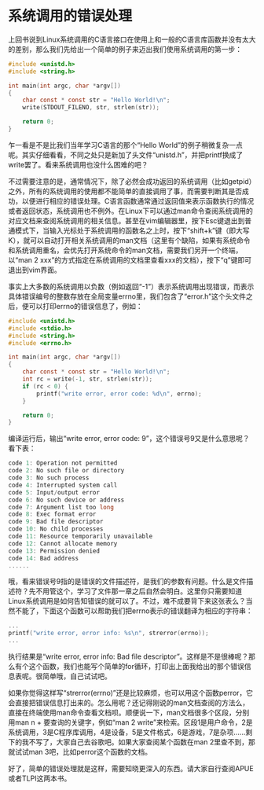 # 系统调用的错误处理

上回书说到Linux系统调用的C语言接口在使用上和一般的C语言库函数并没有太大的差别，那么我们先给出一个简单的例子来迈出我们使用系统调用的第一步：

```c
#include <unistd.h>
#include <string.h>

int main(int argc, char *argv[])
{
    char const * const str = "Hello World!\n";
    write(STDOUT_FILENO, str, strlen(str));

    return 0;
}
```

乍一看是不是比我们当年学习C语言的那个“Hello World”的例子稍微复杂一点呢。其实仔细看看，不同之处只是新加了头文件“unistd.h”，并把printf换成了write罢了。看来系统调用也没什么困难的吧？

不过需要注意的是，通常情况下，除了必然会成功返回的系统调用（比如getpid）之外，所有的系统调用的使用都不能简单的直接调用了事，而需要判断其是否成功，以便进行相应的错误处理。C语言函数通常通过返回值来表示函数执行的情况或者返回状态，系统调用也不例外。在Linux下可以通过man命令查阅系统调用的对应文档来查阅系统调用的相关信息。甚至在vim编辑器里，按下Esc键退出到普通模式下，当输入光标处于系统调用的函数名之上时，按下“shift+k”键（即大写K），就可以自动打开相关系统调用的man文档（这里有个缺陷，如果有系统命令和系统调用重名，会优先打开系统命令的man文档，需要我们另开一个终端，以“man 2 xxx”的方式指定在系统调用的文档里查看xxx的文档），按下“q”键即可退出到vim界面。

事实上大多数的系统调用以负数（例如返回“-1”）表示系统调用出现错误，而表示具体错误编号的整数存放在全局变量errno里，我们包含了“error.h”这个头文件之后，便可以打印errno的错误信息了，例如：

```c
#include <unistd.h>
#include <stdio.h>
#include <string.h>
#include <errno.h>

int main(int argc, char *argv[])
{
    char const * const str = "Hello World!\n";
    int rc = write(-1, str, strlen(str));
    if (rc < 0) {
        printf("write error, error code: %d\n", errno);
    }

    return 0;
}
```

编译运行后，输出“write error, error code: 9”，这个错误号9又是什么意思呢？看下表：

```c
code 1: Operation not permitted
code 2: No such file or directory
code 3: No such process
code 4: Interrupted system call
code 5: Input/output error
code 6: No such device or address
code 7: Argument list too long
code 8: Exec format error
code 9: Bad file descriptor
code 10: No child processes
code 11: Resource temporarily unavailable
code 12: Cannot allocate memory
code 13: Permission denied
code 14: Bad address
......
```

哦，看来错误号9指的是错误的文件描述符，是我们的参数有问题。什么是文件描述符？先不用管这个，学习了文件那一章之后自然会明白。这里你只需要知道Linux系统调用是如何告知错误的就可以了。不过，难不成要背下来这张表么？当然不能了，下面这个函数可以帮助我们把errno表示的错误翻译为相应的字符串：

```c
...
printf("write error, error info: %s\n", strerror(errno));
...
```

执行结果是“write error, error info: Bad file descriptor”。这样是不是很棒呢？那么有个这个函数，我们也能写个简单的for循环，打印出上面我给出的那个错误信息表呢。很简单哦，自己试试吧。

如果你觉得这样写“strerror(errno)”还是比较麻烦，也可以用这个函数perror，它会直接把错误信息打出来的。怎么用呢？还记得刚说的man文档查阅的方法么，直接在终端使用man命令查看文档呗。顺便说一下，man文档很多个区段，分别用man n + 要查询的关键字，例如“man 2 write”来检索。区段1是用户命令，2是系统调用，3是C程序库调用，4是设备，5是文件格式，6是游戏，7是杂项……剩下的我不写了，大家自己去谷歌吧。如果大家查阅某个函数在man 2里查不到，那就试试man 3吧，比如perror这个函数的文档。

好了，简单的错误处理就是这样，需要知晓更深入的东西。请大家自行查阅APUE或者TLPI这两本书。